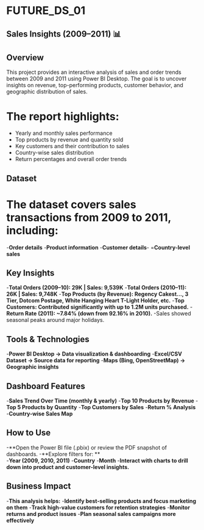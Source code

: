 # FUTURE_DS_01
## Sales Insights (2009–2011) 📊
## Overview
This project provides an interactive analysis of sales and order trends between 2009 and 2011 using Power BI Desktop. The goal is to uncover insights on revenue, top-performing products, customer behavior, and geographic distribution of sales.
# The report highlights:
- Yearly and monthly sales performance
- Top products by revenue and quantity sold
- Key customers and their contribution to sales
- Country-wise sales distribution
- Return percentages and overall order trends

## Dataset
# The dataset covers sales transactions from 2009 to 2011, including:
-**Order details**
-**Product information**
-**Customer details**-
=**Country-level sales**

## Key Insights
-**Total Orders (2009–10): 29K | Sales: 9,539K**
-**Total Orders (2010–11): 26K | Sales: 9,748K**
-**Top Products (by Revenue): Regency Cakest…, 3 Tier, Dotcom Postage, White Hanging Heart T-Light Holder, etc.**
-**Top Customers: Contributed significantly with up to 1.2M units purchased.**
-**Return Rate (2011): ~7.84% (down from 92.16% in 2010).**
-Sales showed seasonal peaks around major holidays.

## Tools & Technologies
-**Power BI Desktop → Data visualization & dashboarding**
-**Excel/CSV Dataset → Source data for reporting**
-**Maps (Bing, OpenStreetMap) → Geographic insights**

## Dashboard Features
-**Sales Trend Over Time (monthly & yearly)**
-**Top 10 Products by Revenue**
-**Top 5 Products by Quantity**
-**Top Customers by Sales**
-**Return % Analysis**
-**Country-wise Sales Map**

## How to Use
-**Open the Power BI file (.pbix) or review the PDF snapshot of dashboards.
-**Explore filters for: **  
-**Year (2009, 2010, 2011)**
-**Country**
-**Month**
-**Interact with charts to drill down into product and customer-level insights.**

## Business Impact
-**This analysis helps:**
-**Identify best-selling products and focus marketing on them**
-**Track high-value customers for retention strategies**
-**Monitor returns and product issues**
-**Plan seasonal sales campaigns more effectively**
